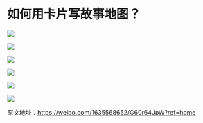 # 如何用卡片写故事地图？


![](https://wx1.sinaimg.cn/mw690/617ccc0cgy1fp28nm83btj21kw1kwgv8.jpg)

![](https://wx2.sinaimg.cn/mw690/617ccc0cgy1fp28nmzvghj21kw1kw7f9.jpg)

![](https://wx2.sinaimg.cn/mw690/617ccc0cgy1fp28nn29r8j21kw1kwtqt.jpg)

![](https://wx3.sinaimg.cn/mw690/617ccc0cgy1fp28nn888wj21kw1kwwun.jpg)

![](https://wx3.sinaimg.cn/mw690/617ccc0cgy1fp28nn9qp0j21kw1kwqhd.jpg)

![](https://wx2.sinaimg.cn/mw690/617ccc0cgy1fp28nm8i63j21kw1kwal2.jpg)

原文地址：https://weibo.com/1635568652/G60r64JpW?ref=home
